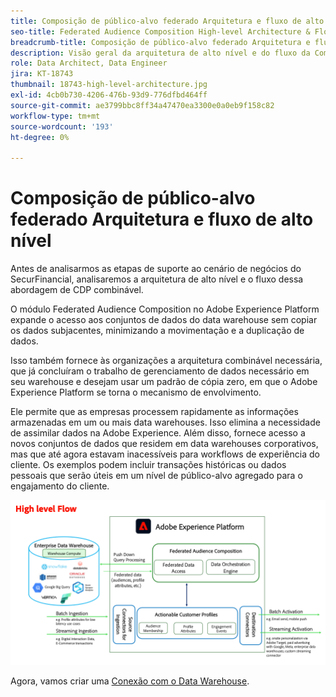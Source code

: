 ```yaml
---
title: Composição de público-alvo federado Arquitetura e fluxo de alto nível
seo-title: Federated Audience Composition High-level Architecture & Flow | Engage with Audiences from your Data Warehouse using Federated Audience Composition
breadcrumb-title: Composição de público-alvo federado Arquitetura e fluxo de alto nível
description: Visão geral da arquitetura de alto nível e do fluxo da Composição do Audience Federated.
role: Data Architect, Data Engineer
jira: KT-18743
thumbnail: 18743-high-level-architecture.jpg
exl-id: 4cb0b730-4206-476b-93d9-776dfbd464ff
source-git-commit: ae3799bbc8ff34a47470ea3300e0a0eb9f158c82
workflow-type: tm+mt
source-wordcount: '193'
ht-degree: 0%

---
```


# Composição de público-alvo federado Arquitetura e fluxo de alto nível

Antes de analisarmos as etapas de suporte ao cenário de negócios do SecurFinancial, analisaremos a arquitetura de alto nível e o fluxo dessa abordagem de CDP combinável.

O módulo Federated Audience Composition no Adobe Experience Platform expande o acesso aos conjuntos de dados do data warehouse sem copiar os dados subjacentes, minimizando a movimentação e a duplicação de dados.

Isso também fornece às organizações a arquitetura combinável necessária, que já concluíram o trabalho de gerenciamento de dados necessário em seu warehouse e desejam usar um padrão de cópia zero, em que o Adobe Experience Platform se torna o mecanismo de envolvimento.

Ele permite que as empresas processem rapidamente as informações armazenadas em um ou mais data warehouses. Isso elimina a necessidade de assimilar dados na Adobe Experience. Além disso, fornece acesso a novos conjuntos de dados que residem em data warehouses corporativos, mas que até agora estavam inacessíveis para workflows de experiência do cliente. Os exemplos podem incluir transações históricas ou dados pessoais que serão úteis em um nível de público-alvo agregado para o engajamento do cliente.

![arquitetura de rosto](assets/fac-architecture.png)

Agora, vamos criar uma [Conexão com o Data Warehouse](data-warehouse-connection.md).
